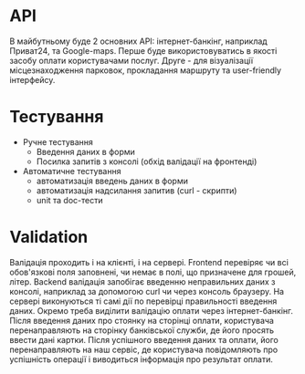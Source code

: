 API
===
В майбутньому буде 2 основних API: інтернет-банкінг, наприклад Приват24, та Google-maps. Перше буде використовуватись в якості 
засобу оплати користувачами послуг. Друге - для візуалізації місцезнаходження парковок, прокладання маршруту та user-friendly 
інтерфейсу. 

Тестування
==========

- Ручне тестування
	* Введення даних в форми
	* Посилка запитів з консолі (обхід валідації на фронтенді)
- Автоматичне тестування
	* автоматизація введень даних в форми
	* автоматизація надсилання запитив (curl - скрипти)
	* unit та doc-тести

Validation
==========
Валідація проходить і на клієнті, і на сервері. Frontend перевіряє чи всі обов'язкові поля заповнені, чи немає в полі, що призначене 
для грошей, літер. Backend валідація запобігає введенню неправильних даних з консолі, наприклад за допомогою curl чи через консоль 
браузеру. На сервері виконуються ті самі дії по перевірці правильності введення даних. 
Окремо треба виділити валідацію оплати через інтернет-банкінг. Після введення даних про стоянку на сторінці оплати,
користувача перенаправляють на сторінку банківської служби, де його просять ввести дані картки. Після успішного введення даних 
та оплати, його перенаправляють на наш сервіс, де користувача повідомляють про успішність операції і виводиться інформація про 
результат оплати.     

